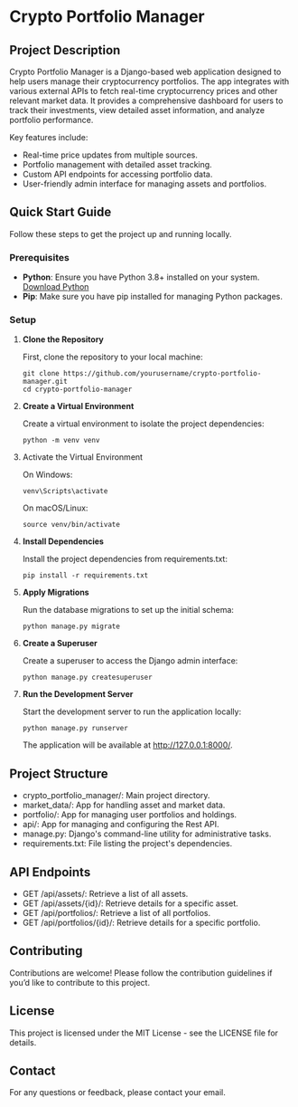 # Crypto Portfolio Manager

## Project Description

Crypto Portfolio Manager is a Django-based web application designed to help users manage their cryptocurrency portfolios. The app integrates with various external APIs to fetch real-time cryptocurrency prices and other relevant market data. It provides a comprehensive dashboard for users to track their investments, view detailed asset information, and analyze portfolio performance.

Key features include:
- Real-time price updates from multiple sources.
- Portfolio management with detailed asset tracking.
- Custom API endpoints for accessing portfolio data.
- User-friendly admin interface for managing assets and portfolios.

## Quick Start Guide

Follow these steps to get the project up and running locally.

### Prerequisites

- **Python**: Ensure you have Python 3.8+ installed on your system. [Download Python](https://www.python.org/downloads/)
- **Pip**: Make sure you have pip installed for managing Python packages.

### Setup

1. **Clone the Repository**

   First, clone the repository to your local machine:
   ```
   git clone https://github.com/yourusername/crypto-portfolio-manager.git
   cd crypto-portfolio-manager
   ```

2. **Create a Virtual Environment**

   Create a virtual environment to isolate the project dependencies:
   ```
   python -m venv venv
   ```

3. Activate the Virtual Environment

    On Windows:
     ```
     venv\Scripts\activate
     ```
    
    On macOS/Linux:
     ```
     source venv/bin/activate
     ```

4. **Install Dependencies**

    Install the project dependencies from requirements.txt:
    ```
    pip install -r requirements.txt
    ```

5. **Apply Migrations**

    Run the database migrations to set up the initial schema:
    ```
    python manage.py migrate
    ```

6. **Create a Superuser**

    Create a superuser to access the Django admin interface:
    ```
    python manage.py createsuperuser
    ```

7. **Run the Development Server**

    Start the development server to run the application locally:
    ```
    python manage.py runserver
    ```
    The application will be available at http://127.0.0.1:8000/.

## Project Structure

- crypto_portfolio_manager/: Main project directory.
- market_data/: App for handling asset and market data.
- portfolio/: App for managing user portfolios and holdings.
- api/: App for managing and configuring the Rest API.
- manage.py: Django's command-line utility for administrative tasks.
- requirements.txt: File listing the project's dependencies.

## API Endpoints

- GET /api/assets/: Retrieve a list of all assets.
- GET /api/assets/{id}/: Retrieve details for a specific asset.
- GET /api/portfolios/: Retrieve a list of all portfolios.
- GET /api/portfolios/{id}/: Retrieve details for a specific portfolio.


## Contributing
Contributions are welcome! Please follow the contribution guidelines if you’d like to contribute to this project.

## License
This project is licensed under the MIT License - see the LICENSE file for details.

## Contact
For any questions or feedback, please contact your email.









